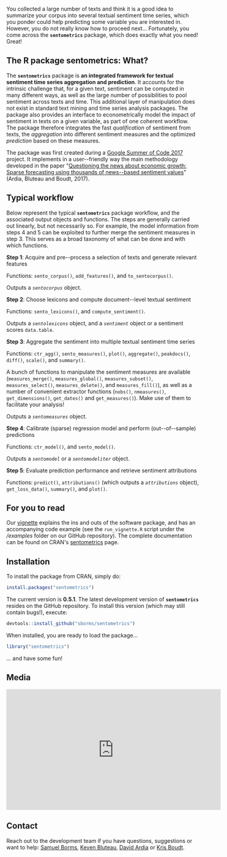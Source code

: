 
You collected a large number of texts and think it is a good idea to summarize your corpus into several textual sentiment time series, which you ponder could help predicting some variable you are interested in. However, you do not really know how to proceed next... Fortunately, you come across the **`sentometrics`** package, which does exactly what you need! Great!

## The R package **sentometrics**: What?

The **`sentometrics`** package is **an integrated framework for textual sentiment time series aggregation and prediction**. It accounts for the intrinsic challenge that, for a given text, sentiment can be computed in many different ways, as well as the large number of possibilities to pool sentiment across texts and time. This additional layer of manipulation does not exist in standard text mining and time series analysis packages. The package also provides an interface to econometrically model the impact of sentiment in texts on a given variable, as part of one coherent workflow. The package therefore integrates the fast _qualification_ of sentiment from texts, the _aggregation_ into different sentiment measures and the optimized _prediction_ based on these measures.

The package was first created during a [Google Summer of Code 2017](https://github.com/rstats-gsoc/gsoc2017/wiki/Sentometrics:-An-integrated-framework-for-text-based-multivariate-time-series-modeling-and-forecasting) project. It implements in a user--friendly way the main methodology developed in the paper "[Questioning the news about economic growth: Sparse forecasting using thousands of news--based sentiment values](https://ssrn.com/abstract=2976084)" (Ardia, Bluteau and Boudt, 2017).

## Typical workflow

Below represent the typical **`sentometrics`** package workflow, and the associated output objects and functions. The steps are generally carried out linearly, but not necessarily so. For example, the model information from steps 4 and 5 can be exploited to further merge the sentiment measures in step 3. This serves as a broad taxonomy of what can be done and with which functions.

**Step 1**: Acquire and pre--process a selection of texts and generate relevant features

Functions: `sento_corpus()`, `add_features()`, and `to_sentocorpus()`. 

Outputs a _`sentocorpus`_ object.

**Step 2**: Choose lexicons and compute document--level textual sentiment

Functions: `sento_lexicons()`, and `compute_sentiment()`.

Outputs a _`sentolexicons`_ object, and a _`sentiment`_ object or a sentiment scores `data.table`.

**Step 3**: Aggregate the sentiment into multiple textual sentiment time series

Functions: `ctr_agg()`, `sento_measures()`, `plot()`, `aggregate()`, `peakdocs()`, `diff()`, `scale()`, and `summary()`.

A bunch of functions to manipulate the sentiment measures are available (`measures_merge()`, `measures_global()`, `measures_subset()`, `measures_select()`, `measures_delete()`, and `measures_fill()`), as well as a number of convenient extractor functions (`nobs()`, `nmeasures()`, `get_dimensions()`, `get_dates()` and `get_measures()`). Make use of them to facilitate your analysis!

Outputs a _`sentomeasures`_ object.

**Step 4**: Calibrate (sparse) regression model and perform (out--of--sample) predictions

Functions: `ctr_model()`, and `sento_model()`.

Outputs a _`sentomodel`_ or a _`sentomodeliter`_ object.

**Step 5**: Evaluate prediction performance and retrieve sentiment attributions

Functions: `predict()`, `attributions()` (which outputs a _`attributions`_ object), `get_loss_data()`, `summary()`, and `plot()`.

## For you to read

Our [vignette](https://ssrn.com/abstract=3067734) explains the ins and outs of the software package, and has an accompanying code example (see the `run_vignette.R` script under the _/examples_ folder on our GitHub repository). The complete documentation can be found on CRAN's [sentometrics](https://CRAN.R-project.org/package=sentometrics) page. 

## Installation

To install the package from CRAN, simply do:

```R
install.packages("sentometrics")
```

The current version is **0.5.1**. The latest development version of **`sentometrics`** resides on the GitHub repository. To install this version (which may still contain bugs!), execute:

```R
devtools::install_github("sborms/sentometrics")
```

When installed, you are ready to load the package...

```R
library("sentometrics")
```

... and have some fun!

## Media

<iframe width="560" height="315" src="https://www.youtube.com/embed/KC8LSBNvZrQ" frameborder="0" allow="autoplay; encrypted-media" allowfullscreen></iframe>

## Contact

Reach out to the development team if you have questions, suggestions or want to help: [Samuel Borms](mailto:samuel.borms@unine.ch), [Keven Bluteau](mailto:keven.bluteau@unine.ch), [David Ardia](mailto:david.ardia@unine.ch) or [Kris Boudt](mailto:kris.boudt@vub.be).

